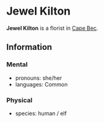 # Jewel Kilton

**Jewel Kilton** is a florist in [Cape Bec](../cape-bec/).

## Information

### Mental

- pronouns: she/her
- languages: Common

### Physical

- species: human / elf
